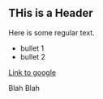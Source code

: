 ## THis is a Header

Here is some regular text.


* bullet 1
* bullet 2

[Link to google](http://www.google.ca)


Blah Blah